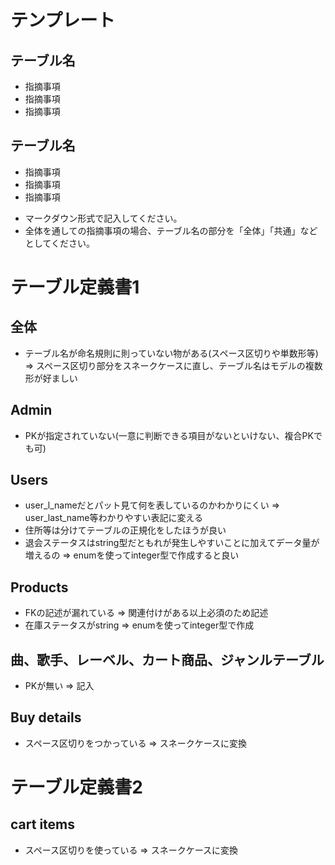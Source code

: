 # テンプレート

## テーブル名
- 指摘事項
- 指摘事項
- 指摘事項

## テーブル名
- 指摘事項
- 指摘事項
- 指摘事項

* マークダウン形式で記入してください。
* 全体を通しての指摘事項の場合、テーブル名の部分を「全体」「共通」などとしてください。

# テーブル定義書1

## 全体
- テーブル名が命名規則に則っていない物がある(スペース区切りや単数形等) => スペース区切り部分をスネークケースに直し、テーブル名はモデルの複数形が好ましい
## Admin
- PKが指定されていない(一意に判断できる項目がないといけない、複合PKでも可)
## Users
- user_l_nameだとパット見て何を表しているのかわかりにくい => user_last_name等わかりやすい表記に変える
- 住所等は分けてテーブルの正規化をしたほうが良い
- 退会ステータスはstring型だともれが発生しやすいことに加えてデータ量が増えるの => enumを使ってinteger型で作成すると良い
## Products
- FKの記述が漏れている => 関連付けがある以上必須のため記述
- 在庫ステータスがstring => enumを使ってinteger型で作成
## 曲、歌手、レーベル、カート商品、ジャンルテーブル
- PKが無い => 記入
## Buy details
- スペース区切りをつかっている => スネークケースに変換

# テーブル定義書2

## cart items
- スペース区切りを使っている => スネークケースに変換
